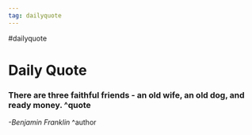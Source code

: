 ```yaml
---
tag: dailyquote
---
```


#dailyquote

# Daily Quote

### There are three faithful friends - an old wife, an old dog, and ready money. ^quote
*-Benjamin Franklin* ^author
